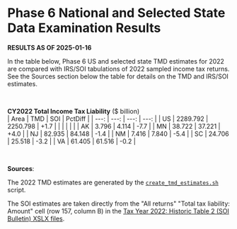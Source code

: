 Phase 6 National and Selected State Data Examination Results
============================================================

**RESULTS AS OF 2025-01-16**

In the table below, Phase 6 US and selected state TMD estimates for
2022 are compared with IRS/SOI tabulations of 2022 sampled income tax
returns.  See the Sources section below the table for details on the
TMD and IRS/SOI estimates.

<br>

**CY2022 Total Income Tax Liability** ($ billion)<br>
| Area |     TMD  |      SOI | PctDiff |
| ---: |     ---: |     ---: |    ---: |
| US   | 2289.792 | 2250.798 |    +1.7 |
|      |          |          |         |
| AK   |    3.796 |    4.114 |    -7.7 |
| MN   |   38.722 |   37.221 |    +4.0 |
| NJ   |   82.935 |   84.148 |    -1.4 |
| NM   |    7.416 |    7.840 |    -5.4 |
| SC   |   24.706 |   25.518 |    -3.2 |
| VA   |   61.405 |   61.516 |    -0.2 |

<br>

**Sources**:

The 2022 TMD estimates are generated by the
[`create_tmd_estimates.sh`](./create_tmd_estimates.sh) script.

The SOI estimates are taken directly from the "All returns" "Total tax
liability: Amount" cell (row 157, column B) in the [Tax Year 2022:
Historic Table 2 (SOI Bulletin) XSLX
files](https://www.irs.gov/statistics/soi-tax-stats-historic-table-2).
